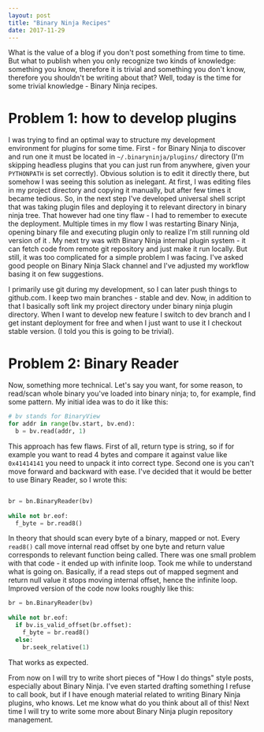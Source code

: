 ```yaml
---
layout: post
title: "Binary Ninja Recipes"
date: 2017-11-29
---
```

What is the value of a blog if you don't post something from time to time. But what to publish when you only recognize two kinds of knowledge: something you know, therefore it is trivial and something you don't know, therefore you shouldn't be writing about that? Well, today is the time for some trivial knowledge - Binary Ninja recipes.

# Problem 1: how to develop plugins
I was trying to find an optimal way to structure my development environment for plugins for some time. First - for Binary Ninja to discover and run one it must be located in `~/.binaryninja/plugins/` directory (I'm skipping headless plugins that you can just run from anywhere, given your `PYTHONPATH` is set correctly). Obvious solution is to edit it directly there, but somehow I was seeing this solution as inelegant. At first, I was editing files in my project directory and copying it manually, but after few times it became tedious. So, in the next step I've developed universal shell script that was taking plugin files and deploying it to relevant directory in binary ninja tree. That however had one tiny flaw - I had to remember to execute the deployment. Multiple times in my flow I was restarting Binary Ninja, opening binary file and executing plugin only to realize I'm still running old version of it
.
My next try was with Binary Ninja internal plugin system - it can fetch code from remote git repository and just make it run locally. But still, it was too complicated for a simple problem I was facing. I've asked good people on Binary Ninja Slack channel and I've adjusted my workflow basing it on few suggestions.

I primarily use git during my development, so I can later push things to github.com. I keep two main branches - stable and dev. Now, in addition to that I basically soft link my project directory under binary ninja plugin directory. When I want to develop new feature I switch to dev branch and I get instant deployment for free and when I just want to use it I checkout stable version. (I told you this is going to be trivial).

# Problem 2: Binary Reader
Now, something more technical. Let's say you want, for some reason, to read/scan whole binary you've loaded into binary ninja; to, for example, find some pattern. My initial idea was to do it like this:
```python
# bv stands for BinaryView
for addr in range(bv.start, bv.end):
  b = bv.read(addr, 1)
```

This approach has few flaws. First of all, return type is string, so if for example you want to read 4 bytes and compare it against value like `0x41414141` you need to unpack it into correct type. Second one is you can't move forward and backward with ease. I've decided that it would be better to use Binary Reader, so I wrote this:

```python

br = bn.BinaryReader(bv)
 
while not br.eof:
  f_byte = br.read8()
```

In theory that should scan every byte of a binary, mapped or not. Every `read8()` call move internal read offset by one byte and return value corresponds to relevant function being called. There was one small problem with that code - it ended up with infinite loop. Took me while to understand what is going on. Basically, if a read steps out of mapped segment and return null value it stops moving internal offset, hence the infinite loop. Improved version of the code now looks roughly like this:

```python
br = bn.BinaryReader(bv)
 
while not br.eof:
  if bv.is_valid_offset(br.offset):
    f_byte = br.read8()
  else:
    br.seek_relative(1)
```

That works as expected.

From now on I will try to write short pieces of "How I do things" style posts, especially about Binary Ninja. I've even started drafting something I refuse to call book, but if I have enough material related to writing Binary Ninja plugins, who knows. Let me know what do you think about all of this! Next time I will try to write some more about Binary Ninja plugin repository management.